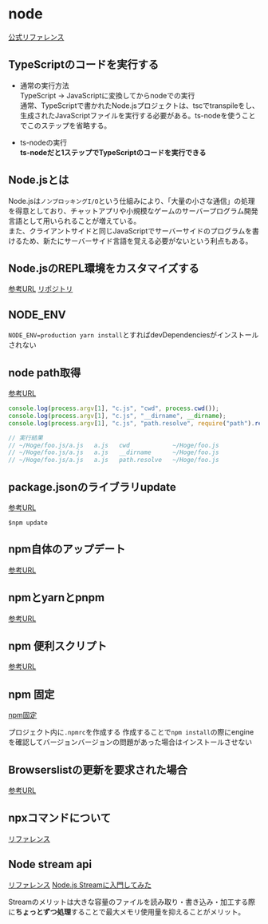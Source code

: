 # node
[公式リファレンス](https://nodejs.org/api/documentation.html)

## TypeScriptのコードを実行する

- 通常の実行方法  
TypeScript → JavaScriptに変換してからnodeでの実行  
通常、TypeScriptで書かれたNode.jsプロジェクトは、tscでtranspileをし、生成されたJavaScriptファイルを実行する必要がある。ts-nodeを使うことでこのステップを省略する。

- ts-nodeの実行  
**ts-nodeだと1ステップでTypeScriptのコードを実行できる**

## Node.jsとは

Node.jsは`ノンブロッキングI/O`という仕組みにより、「大量の小さな通信」の処理を得意としており、チャットアプリや小規模なゲームのサーバープログラム開発言語として用いられることが増えている。  
また、クライアントサイドと同じJavaScriptでサーバーサイドのプログラムを書けるため、新たにサーバーサイド言語を覚える必要がないという利点もある。

## Node.jsのREPL環境をカスタマイズする
[参考URL](https://kazamori.jp/blogs/2021/07/20/customize-node-repl/)
[リポジトリ](https://github.com/kazamori/typeorm-performance-issues-sample)

## NODE_ENV

`NODE_ENV=production yarn install`とすればdevDependenciesがインストールされない

## node path取得
[参考URL](https://zenn.dev/ignorant_kenji/articles/25280934f2c50b0c13ff)

```js
console.log(process.argv[1], "c.js", "cwd", process.cwd());
console.log(process.argv[1], "c.js", "__dirname", __dirname);
console.log(process.argv[1], "c.js", "path.resolve", require("path").resolve(""));

// 実行結果
// ~/Hoge/foo.js/a.js   a.js   cwd            ~/Hoge/foo.js
// ~/Hoge/foo.js/a.js   a.js   __dirname      ~/Hoge/foo.js
// ~/Hoge/foo.js/a.js   a.js   path.resolve   ~/Hoge/foo.js
```

## package.jsonのライブラリupdate
[参考URL](https://qiita.com/sugurutakahashi12345/items/df736ddaf65c244e1b4f)

`$npm update`

## npm自体のアップデート
[参考URL](https://qiita.com/n0bisuke/items/b2704b6ebb84f21c03c1)

## npmとyarnとpnpm
[参考URL](https://zenn.dev/hibikine/articles/27621a7f95e761#discuss)

## npm 便利スクリプト
[参考URL](https://qiita.com/mysticatea/items/12bb6579b9155fd74586)

## npm 固定
[npm固定](https://qiita.com/hirorock/items/3a98a43f38aec39aab4f)

プロジェクト内に`.npmrc`を作成する
作成することで`npm install`の際にengineを確認してバージョンバージョンの問題があった場合はインストールさせない

## Browserslistの更新を要求された場合
[参考URL](https://dev.classmethod.jp/articles/asked-to-update-the-browserslist-when-building-react-app/)

## npxコマンドについて
[リファレンス](https://www.npmjs.com/package/create-nx-workspace)

## Node stream api
[リファレンス](https://nodejs.org/api/stream.html)
[Node.js Streamに入門してみた](https://dev.classmethod.jp/articles/node-js-stream-newbie/)

Streamのメリットは大きな容量のファイルを読み取り・書き込み・加工する際に**ちょっとずつ処理**することで最大メモリ使用量を抑えることがメリット。





